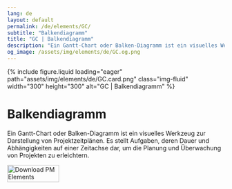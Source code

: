 ```yaml
---
lang: de
layout: default
permalink: /de/elements/GC/
subtitle: "Balkendiagramm"
title: "GC | Balkendiagramm"
description: "Ein Gantt-Chart oder Balken-Diagramm ist ein visuelles Werkzeug zur Darstellung von Projektzeitplänen. Es stellt Aufgaben, deren Dauer und Abhängigkeiten auf einer Zeitachse dar, um die Planung und Überwachung von Projekten zu erleichtern."
og_image: /assets/img/elements/de/GC.og.png
---
```


{% include figure.liquid loading="eager" path="assets/img/elements/de/GC.card.png" class="img-fluid" width="300" height="300" alt="GC | Balkendiagramm" %}

# Balkendiagramm

Ein Gantt-Chart oder Balken-Diagramm ist ein visuelles Werkzeug zur Darstellung von Projektzeitplänen. Es stellt Aufgaben, deren Dauer und Abhängigkeiten auf einer Zeitachse dar, um die Planung und Überwachung von Projekten zu erleichtern.

<a href="https://apps.apple.com/app/apple-store/id6738084498?pt=127441684&ct=website&mt=8">
  <img src="{{ "assets/img/en/appstore.png" | relative_url }}" width="120" height="40" alt="Download PM Elements">
</a>
